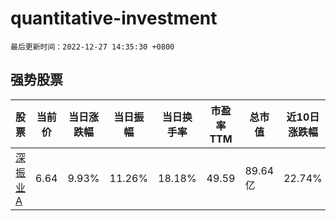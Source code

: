 # quantitative-investment

`最后更新时间：2022-12-27 14:35:30 +0800`

## 强势股票

|股票|当前价|当日涨跌幅|当日振幅|当日换手率|市盈率TTM|总市值|近10日涨跌幅|
|----|----|----|----|----|----|----|----|
|[深振业A](https://xueqiu.com/S/SZ000006)|6.64|9.93%|11.26%|18.18%|49.59|89.64亿|22.74%|
